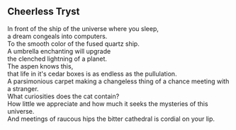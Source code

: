 Cheerless Tryst
---------------
In front of the ship of the universe where you sleep,  
a dream congeals into computers.  
To the smooth color of the fused quartz ship.  
A umbrella enchanting will upgrade  
the clenched lightning of a planet.  
The aspen knows this,  
that life in it's cedar boxes is as endless as the pullulation.  
A parsimonious carpet making a changeless thing of a chance meeting with a stranger.  
What curiosities does the cat contain?  
How little we appreciate and how much it seeks the mysteries of this universe.  
And meetings of raucous hips the bitter cathedral is cordial on your lip.  
